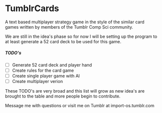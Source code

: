 # TumblrCards
A text based multiplayer strategy game in the style of the similar card games written by members of the Tumblr Comp Sci community.

We are still in the idea's phase so for now I will be setting up the program to at least generate a 52 card deck to be used for this game.

##### TODO's
- [ ] Generate 52 card deck and player hand
- [ ] Create rules for the card game
- [ ] Create single player game with AI
- [ ] Create multiplayer verion

These TODO's are very broad and this list will grow as new idea's are brought to the table and more people begin to contribute.

Message me with questions or visit me on Tumblr at import-os.tumblr.com
